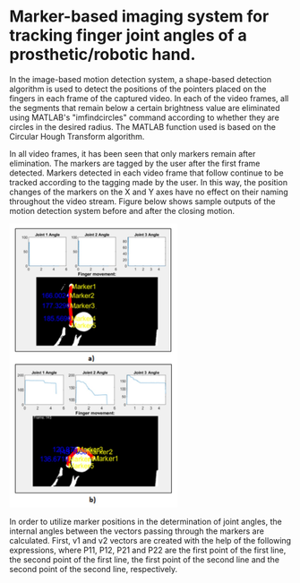 # Marker-based imaging system for tracking finger joint angles of a prosthetic/robotic hand.

In the image-based motion detection system, a shape-based detection algorithm is used to detect the positions of the pointers placed on the fingers in each frame of the captured video. In each of the video frames, all the segments that remain below a certain brightness value are eliminated using MATLAB's "imfindcircles" command according to whether they are circles in the desired radius. The MATLAB function used is based on the Circular Hough Transform algorithm.

In all video frames, it has been seen that only markers remain after elimination. The markers are tagged by the user after the first frame detected. Markers detected in each video frame that follow continue to be tracked according to the tagging made by the user. In this way, the position changes of the markers on the X and Y axes have no effect on their naming throughout the video stream. Figure below shows sample outputs of the motion detection system before and after the closing motion.

<img src="./img/visual_flexion.jpg" alt="Flexion movement." width="300"/>

In order to utilize marker positions in the determination of joint angles, the internal angles between the vectors passing through the markers are calculated. First, v1 and v2 vectors are created with the help of the following expressions, where P11, P12, P21 and P22 are the first point of the first line, the second point of the first line, the first point of the second line and the second point of the second line, respectively.
